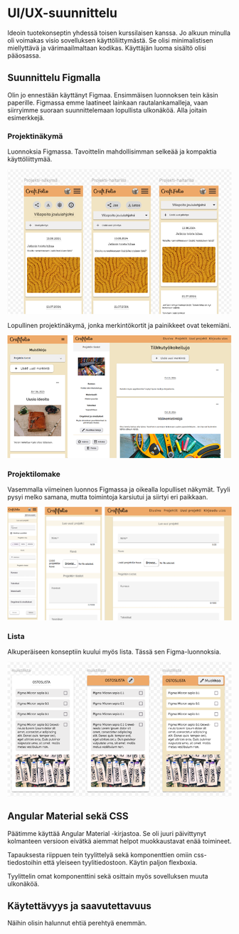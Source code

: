 # UI/UX-suunnittelu

Ideoin tuotekonseptin yhdessä toisen kurssilaisen kanssa. Jo alkuun minulla oli voimakas visio sovelluksen käyttöliittymästä. Se olisi minimalistisen miellyttävä ja värimaailmaltaan kodikas. Käyttäjän luoma sisältö olisi pääosassa.

## Suunnittelu Figmalla

Olin jo ennestään käyttänyt Figmaa. Ensimmäisen luonnoksen tein käsin paperille. Figmassa emme laatineet lainkaan rautalankamalleja, vaan siirryimme suoraan suunnittelemaan lopullista ulkonäköä. Alla joitain esimerkkejä.

### Projektinäkymä

Luonnoksia Figmassa. Tavoittelin mahdollisimman selkeää ja kompaktia käyttöliittymää.

![projektinäkymä](images\projektisivu.png)

Lopullinen projektinäkymä, jonka merkintökortit ja painikkeet ovat tekemiäni.

![projektinäkymä](images/valmis-projektinakyma.png)

### Projektilomake

Vasemmalla viimeinen luonnos Figmassa ja oikealla lopulliset näkymät. Tyyli pysyi melko samana, mutta toimintoja karsiutui ja siirtyi eri paikkaan.

![projektilomake](images\projektilomake.png)

### Lista

Alkuperäiseen konseptiin kuului myös lista. Tässä sen Figma-luonnoksia.

![muistista](images\muistilista.PNG)

## Angular Material sekä CSS

Päätimme käyttää Angular Material -kirjastoa. Se oli juuri päivittynyt kolmanteen versioon eivätkä aiemmat helpot muokkaustavat enää toimineet.

Tapauksesta riippuen tein tyylittelyä sekä komponenttien omiin css-tiedostoihin että yleiseen tyylitiedostoon. Käytin paljon flexboxia.

Tyylittelin omat komponenttini sekä osittain myös sovelluksen muuta ulkonäköä.

## Käytettävyys ja saavutettavuus

Näihin olisin halunnut ehtiä perehtyä enemmän.
